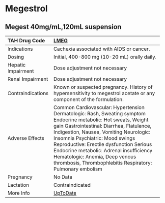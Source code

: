 # Megestrol

## Megest 40mg/mL,120mL suspension

| TAH Drug Code      | [LMEG](https://www.tahsda.org.tw/drugs/hissearch.php?drug_code=LMEG)                                                                                                                                                                                                                                                                                                                                                          |
|:-------------------|:------------------------------------------------------------------------------------------------------------------------------------------------------------------------------------------------------------------------------------------------------------------------------------------------------------------------------------------------------------------------------------------------------------------------------|
| Indications        | Cachexia associated with AIDS or cancer.                                                                                                                                                                                                                                                                                                                                                                                      |
| Dosing             | Initial, 400-800 mg (10-20 mL) orally daily.                                                                                                                                                                                                                                                                                                                                                                                  |
| Hepatic Impairment | Dose adjustment not necessary                                                                                                                                                                                                                                                                                                                                                                                                 |
| Renal Impairment   | Dose adjustment not necessary                                                                                                                                                                                                                                                                                                                                                                                                 |
| Contraindications  | Known or suspected pregnancy. History of hypersensitivity to megestrol acetate or any component of the formulation.                                                                                                                                                                                                                                                                                                           |
| Adverse Effects    | Common Cardiovascular: Hypertension Dermatologic: Rash, Sweating symptom Endocrine metabolic: Hot sweats, Weight gain Gastrointestinal: Diarrhea, Flatulence, Indigestion, Nausea, Vomiting Neurologic: Insomnia Psychiatric: Mood swings Reproductive: Erectile dysfunction Serious Endocrine metabolic: Adrenal insufficiency Hematologic: Anemia, Deep venous thrombosis, Thrombophlebitis Respiratory: Pulmonary embolism |
| Pregnancy          | No Data                                                                                                                                                                                                                                                                                                                                                                                                                       |
| Lactation          | Contraindicated                                                                                                                                                                                                                                                                                                                                                                                                               |
| More Info          | [UpToDate](https://www.uptodate.com/contents/megestrol-drug-information)                                                                                                                                                                                                                                                                                                                                                      |

